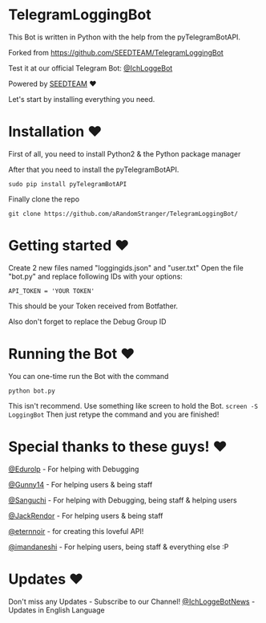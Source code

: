 # TelegramLoggingBot
This Bot is written in Python with the help from the pyTelegramBotAPI.

Forked from https://github.com/SEEDTEAM/TelegramLoggingBot

Test it at our official Telegram Bot:
[@IchLoggeBot](https://telegram.me/IchLoggeBot)

Powered by [SEEDTEAM](https://github.com/SEEDTEAM) ❤


Let's start by installing everything you need.

# Installation ❤

First of all, you need to install Python2 & the Python package manager


After that you need to install the pyTelegramBotAPI.

```
sudo pip install pyTelegramBotAPI
```
Finally clone the repo

```
git clone https://github.com/aRandomStranger/TelegramLoggingBot/
```

# Getting started ❤

Create 2 new files named "loggingids.json" and "user.txt"
Open the file "bot.py" and replace following IDs with your options:

```
API_TOKEN = 'YOUR TOKEN'
```
This should be your Token received from Botfather.

Also don't forget to replace the Debug Group ID



# Running the Bot ❤

You can one-time run the Bot with the command
```
python bot.py
```

This isn't recommend.
Use something like screen to hold the Bot.
``` screen -S LoggingBot ```
Then just retype the command and you are finished!

# Special thanks to these guys! ❤
[@Edurolp](https://telegram.me/edurolp) - For helping with Debugging

[@Gunny14](https://telegram.me/gunny14) - For helping users & being staff

[@Sanguchi](https://telegram.me/Sanguchi) - For helping with Debugging, being staff & helping users

[@JackRendor](https://telegram.me/JackRendor) - For helping users & being staff

[@eternnoir](https://github.com/eternnoir/pyTelegramBotAPI) - for creating this loveful API!

[@imandaneshi](https://telegram.me/imandaneshi) - For helping users, being staff & everything else :P


# Updates ❤

Don't miss any Updates - Subscribe to our Channel!
[@IchLoggeBotNews](https://telegram.me/IchLoggeBotNews) - Updates in English Language
